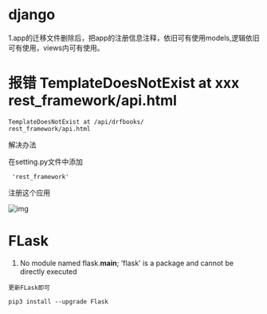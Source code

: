 # django

1.app的迁移文件删除后，把app的注册信息注释，依旧可有使用models,逻辑依旧可有使用，views内可有使用。

# 报错 TemplateDoesNotExist at xxx rest_framework/api.html

```
TemplateDoesNotExist at /api/drfbooks/
rest_framework/api.html
```

解决办法

在setting.py文件中添加

```
 'rest_framework' 
```

注册这个应用

![img](https://img2018.cnblogs.com/blog/1066707/201904/1066707-20190418151852689-1783091731.png)

# FLask

1.  No module named flask.__main__; 'flask' is a package and cannot be directly executed

```
更新FLask即可

pip3 install --upgrade Flask
```

